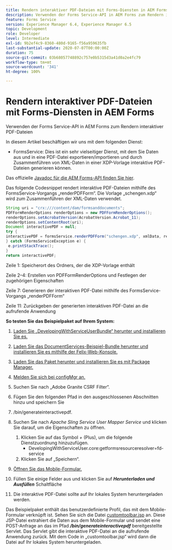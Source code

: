 ```yaml
---
title: Rendern interaktiver PDF-Dateien mit Forms-Diensten in AEM Forms
description: Verwenden der Forms Service-API in AEM Forms zum Rendern interaktiver PDF-Dateien
feature: Forms Service
version: Experience Manager 6.4, Experience Manager 6.5
topic: Development
role: Developer
level: Intermediate
exl-id: 9b2ef4c9-8360-480d-9165-f56a959635fb
last-substantial-update: 2020-07-07T00:00:00Z
duration: 75
source-git-commit: 03b68057748892c757e0b5315d3a41d0a2e4fc79
workflow-type: tm+mt
source-wordcount: '341'
ht-degree: 100%

---
```


# Rendern interaktiver PDF-Dateien mit Forms-Diensten in AEM Forms

Verwenden der Forms Service-API in AEM Forms zum Rendern interaktiver PDF-Dateien

In diesem Artikel beschäftigen wir uns mit dem folgenden Dienst:

* FormsService: Dies ist ein sehr vielseitiger Dienst, mit dem Sie Daten aus und in eine PDF-Datei exportieren/importieren und durch Zusammenführen von XML-Daten in einer XDP-Vorlage interaktive PDF-Dateien generieren können.

Das offizielle [Javadoc für die AEM Forms-API finden Sie hier](https://helpx.adobe.com/de/aem-forms/6/javadocs/com/adobe/fd/output/api/package-summary.html).

Das folgende Codesnippet rendert interaktive PDF-Dateien mithilfe des FormsService-Vorgangs „renderPDFForm“. Die Vorlage „schengen.xdp“ wird zum Zusammenführen der XML-Daten verwendet.

```java
String uri = "crx:///content/dam/formsanddocuments";
PDFFormRenderOptions renderOptions = new PDFFormRenderOptions();
renderOptions.setAcrobatVersion(AcrobatVersion.Acrobat_11);
renderOptions.setContentRoot(uri);
Document interactivePDF = null;
try {
interactivePDF = formsService.renderPDFForm("schengen.xdp", xmlData, renderOptions);
} catch (FormsServiceException e) {
 e.printStackTrace();
}
return interactivePDF;
```

Zeile 1: Speicherort des Ordners, der die XDP-Vorlage enthält

Zeile 2–4: Erstellen von PDFFormRenderOptions und Festlegen der zugehörigen Eigenschaften

Zeile 7: Generieren der interaktiven PDF-Datei mithilfe des FormsService-Vorgangs „renderPDFForm“ 

Zeile 11: Zurückgeben der generierten interaktiven PDF-Datei an die aufrufende Anwendung

**So testen Sie das Beispielpaket auf Ihrem System:**
1. [Laden Sie „DevelopingWithServiceUserBundle“ herunter und installieren Sie es.](/help/forms/assets/common-osgi-bundles/DevelopingWithServiceUser.jar)
1. [Laden Sie das DocumentServices-Beispiel-Bundle herunter und installieren Sie es mithilfe der Felix-Web-Konsole.](/help/forms/assets/common-osgi-bundles/AEMFormsDocumentServices.core-1.0-SNAPSHOT.jar)
1. [Laden Sie das Paket herunter und installieren Sie es mit Package Manager.](assets/downloadinteractivepdffrommobileform.zip)

1. [Melden Sie sich bei configMgr an.](http://localhost:4502/system/console/configMgr)
1. Suchen Sie nach „Adobe Granite CSRF Filter“.
1. Fügen Sie den folgenden Pfad in den ausgeschlossenen Abschnitten hinzu und speichern Sie
1. /bin/generateinteractivepdf.
1. Suchen Sie nach _Apache Sling Service User Mapper Service_ und klicken Sie darauf, um die Eigenschaften zu öffnen.
   1. Klicken Sie auf das Symbol *+* (Plus), um die folgende Dienstzuordnung hinzuzufügen.
      * DevelopingWithServiceUser.core:getformsresourceresolver=fd-service
   1. Klicken Sie auf „Speichern“.
1. [Öffnen Sie das Mobile-Formular.](http://localhost:4502/content/dam/formsanddocuments/schengen.xdp/jcr:content)
1. Füllen Sie einige Felder aus und klicken Sie auf ***Herunterladen und Ausfüllen*** Schaltfläche
1. Die interaktive PDF-Datei sollte auf Ihr lokales System heruntergeladen werden.


Das Beispielpaket enthält das benutzerdefinierte Profil, das mit dem Mobile-Formular verknüpft ist. Sehen Sie sich die Datei [customtoolbar.jsp](http://localhost:4502/apps/AEMFormsDemoListings/customprofiles/addImageToMobileForm/demo/customtoolbar.jsp) an. Diese JSP-Datei extrahiert die Daten aus dem Mobile-Formular und sendet eine POST-Anfrage an das im Pfad ***/bin/generateinteractivepdf*** bereitgestellte Servlet. Das Servlet gibt die interaktive PDF-Datei an die aufrufende Anwendung zurück. Mit dem Code in „customtoolbar.jsp“ wird dann die Datei auf Ihr lokales System heruntergeladen.
